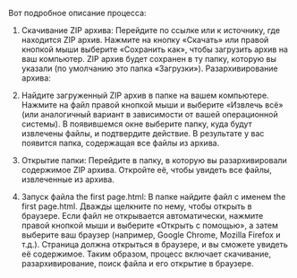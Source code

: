 Вот подробное описание процесса:

1. Скачивание ZIP архива:
Перейдите по ссылке или к источнику, где находится ZIP архив.
Нажмите на кнопку «Скачать» или правой кнопкой мыши выберите «Сохранить как», чтобы загрузить архив на ваш компьютер.
ZIP архив будет сохранен в ту папку, которую вы указали (по умолчанию это папка «Загрузки»).
Разархивирование архива:

2. Найдите загруженный ZIP архив в папке на вашем компьютере.
Нажмите на файл правой кнопкой мыши и выберите «Извлечь всё» (или аналогичный вариант в зависимости от вашей операционной системы).
В появившемся окне выберите папку, куда будут извлечены файлы, и подтвердите действие.
В результате у вас появится папка, содержащая все файлы из архива.

3. Открытие папки:
Перейдите в папку, в которую вы разархивировали содержимое ZIP архива.
Откройте её, чтобы увидеть все файлы, извлеченные из архива.

4. Запуск файла the first page.html:
В папке найдите файл с именем the first page.html.
Дважды щелкните по нему, чтобы открыть в браузере. Если файл не открывается автоматически, нажмите правой кнопкой мыши и выберите «Открыть с помощью», а затем выберите ваш браузер (например, Google Chrome, Mozilla Firefox и т.д.).
Страница должна открыться в браузере, и вы сможете увидеть её содержимое.
Таким образом, процесс включает скачивание, разархивирование, поиск файла и его открытие в браузере.
